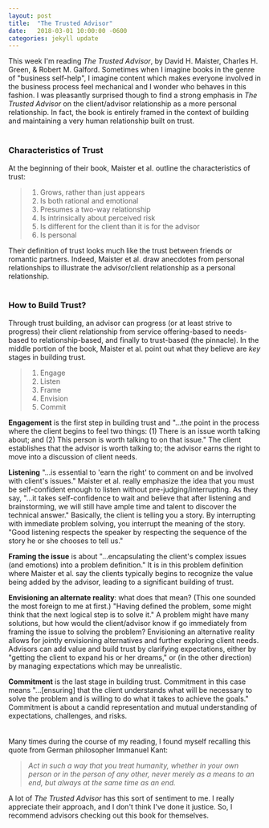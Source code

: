 ```yaml
---
layout: post
title:  "The Trusted Advisor"
date:   2018-03-01 10:00:00 -0600
categories: jekyll update
---
```


This week I'm reading *The Trusted Advisor*, by David H. Maister, Charles H. Green, & Robert M. Galford. Sometimes when I imagine books in the genre of "business self-help", I imagine content which makes everyone involved in the business process feel mechanical and I wonder who behaves in this fashion. I was pleasantly surprised though to find a strong emphasis in *The Trusted Advisor* on the client/advisor relationship as a more personal relationship. In fact, the book is entirely framed in the context of building and maintaining a very human relationship built on trust.
<br><br>
### Characteristics of Trust

At the beginning of their book, Maister et al. outline the characteristics of trust:

> 1. Grows, rather than just appears
> 2. Is both rational and emotional
> 3. Presumes a two-way relationship
> 4. Is intrinsically about perceived risk
> 5. Is different for the client than it is for the advisor
> 6. Is personal

Their definition of trust looks much like the trust between friends or romantic partners. Indeed, Maister et al. draw anecdotes from personal relationships to illustrate the advisor/client relationship as a personal relationship.
<br><br>
### How to Build Trust?

Through trust building, an advisor can progress (or at least strive to progress) their client relationship from service offering-based to needs-based to relationship-based, and finally to trust-based (the pinnacle). In the middle portion of the book, Maister et al. point out what they believe are *key* stages in building trust.

> 1. Engage
> 2. Listen
> 3. Frame
> 4. Envision
> 5. Commit

**Engagement** is the first step in building trust and "...the point in the process where the client begins to feel two things: (1) There is an issue worth talking about; and (2) This person is worth talking to on that issue." The client establishes that the advisor is worth talking to; the advisor earns the right to move into a discussion of client needs.

**Listening** "...is essential to 'earn the right' to comment on and be involved with client's issues." Maister et al. really emphasize the idea that you must be self-confident enough to listen without pre-judging/interrupting. As they say, "...it takes self-confidence to wait and believe that after listening and brainstorming, we will still have ample time and talent to discover the technical answer." Basically, the client is telling you a story. By interrupting with immediate problem solving, you interrupt the meaning of the story.  "Good listening respects the speaker by respecting the sequence of the story he or she chooses to tell us."

**Framing the issue** is about "...encapsulating the client's complex issues (and emotions) into a problem definition." It is in this problem definition where Maister et al. say the clients typically begins to recognize the value being added by the advisor, leading to a significant building of trust.

**Envisioning an alternate reality**: what does that mean? (This one sounded the most foreign to me at first.) "Having defined the problem, some might think that the next logical step is to solve it." A problem might have many solutions, but how would the client/advisor know if go immediately from framing the issue to solving the problem? Envisioning an alternative reality allows for jointly envisioning alternatives and further exploring client needs. Advisors can add value and build trust by clarifying expectations, either by "getting the client to expand his or her dreams," or (in the other direction) by managing expectations which may be unrealistic.

**Commitment** is the last stage in building trust. Commitment in this case means "...[ensuring] that the client understands what will be necessary to solve the problem and is willing to do what it takes to achieve the goals." Commitment is about a candid representation and mutual understanding of expectations, challenges, and risks.
<br><br><br>
Many times during the course of my reading, I found myself recalling this quote from German philosopher Immanuel Kant:
   
> *Act in such a way that you treat humanity, whether in your own person or in the person of any other, never merely as a means to an end, but always at the same time as an end.*  

A lot of *The Trusted Advisor* has this sort of sentiment to me.  I really appreciate their approach, and I don't think I've done it justice. So, I recommend advisors checking out this book for themselves.
